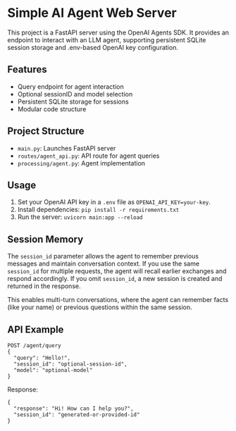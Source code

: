 # Simple AI Agent Web Server

This project is a FastAPI server using the OpenAI Agents SDK. It provides an endpoint to interact with an LLM agent, supporting persistent SQLite session storage and .env-based OpenAI key configuration.

## Features
- Query endpoint for agent interaction
- Optional sessionID and model selection
- Persistent SQLite storage for sessions
- Modular code structure

## Project Structure
- `main.py`: Launches FastAPI server
- `routes/agent_api.py`: API route for agent queries
- `processing/agent.py`: Agent implementation

## Usage
1. Set your OpenAI API key in a `.env` file as `OPENAI_API_KEY=your-key`.
2. Install dependencies: `pip install -r requirements.txt`
3. Run the server: `uvicorn main:app --reload`

## Session Memory

The `session_id` parameter allows the agent to remember previous messages and maintain conversation context. If you use the same `session_id` for multiple requests, the agent will recall earlier exchanges and respond accordingly. If you omit `session_id`, a new session is created and returned in the response.

This enables multi-turn conversations, where the agent can remember facts (like your name) or previous questions within the same session.

## API Example
```
POST /agent/query
{
  "query": "Hello!",
  "session_id": "optional-session-id",
  "model": "optional-model"
}
```
Response:
```
{
  "response": "Hi! How can I help you?",
  "session_id": "generated-or-provided-id"
}
```
